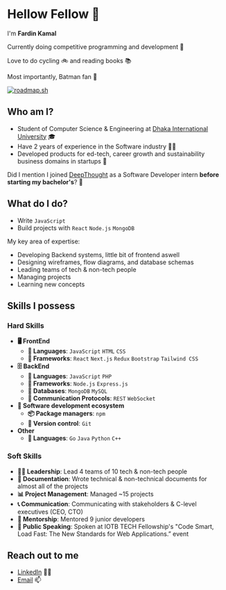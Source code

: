 # Hellow Fellow 👋

I'm **Fardin Kamal**

Currently doing competitive programming and development 🧮 

Love to do cycling 🚲 ️and reading books 📚

Most importantly, Batman fan 🦇

[![roadmap.sh](https://roadmap.sh/card/wide/68125e467451c5834bddbee2?variant=dark&roadmaps=system-design%2Cbackend)](https://roadmap.sh)

## Who am I?
- Student of Computer Science & Engineering at [Dhaka International University](https://diu.ac) 🎓
- Have 2 years of experience in the Software industry 👨‍💻
- Developed products for ed-tech, career growth and sustainability business domains in startups 🚀


Did I mention I joined [DeepThought](https://deepthought.education/) as a Software Developer intern **before starting my bachelor's**? 🤔


## What do I do?
- Write `JavaScript`
- Build projects with `React` `Node.js` `MongoDB`

My key area of expertise:
- Developing Backend systems, little bit of frontend aswell
- Designing wireframes, flow diagrams, and database schemas
- Leading teams of tech & non-tech people
- Managing projects
- Learning new concepts

## Skills I possess
### Hard Skills

- **🖥 FrontEnd**
  - **📜 Languages**: `JavaScript` `HTML` `CSS`
  - **🔬 Frameworks**: `React` `Next.js` `Redux` `Bootstrap` `Tailwind CSS`
- **🗄️ BackEnd**
  - **📜 Languages**: `JavaScript` `PHP`
  - **🔭 Frameworks**: `Node.js` `Express.js`
  - **💾 Databases**: `MongoDB` `MySQL`
  - **🔌 Communication Protocols**: `REST` `WebSocket`
- **🎡 Software development ecosystem**
  - **📦 Package managers**: `npm`
  - **📁 Version control**: `Git`
- **Other**
  - **📜 Languages**: `Go` `Java` `Python` `C++`

### Soft Skills
- **👨‍💻 Leadership**: Lead 4 teams of 10 tech & non-tech people
- **📝 Documentation**: Wrote technical & non-technical documents for almost all of the projects
- **📊 Project Management**: Managed ~15 projects
- **📞 Communication**: Communicating with stakeholders & C-level executives (CEO, CTO)
- **👦 Mentorship**: Mentored 9 junior developers
- **📢 Public Speaking**: Spoken at IOTB TECH Fellowship's "Code Smart, Load Fast: The New Standards for Web Applications.” event

## Reach out to me
- [LinkedIn](https://www.linkedin.com/in/fardinkamal62/) 👨‍💼
- [Email](mailto:fardinkamal62@pm.me) 📫
